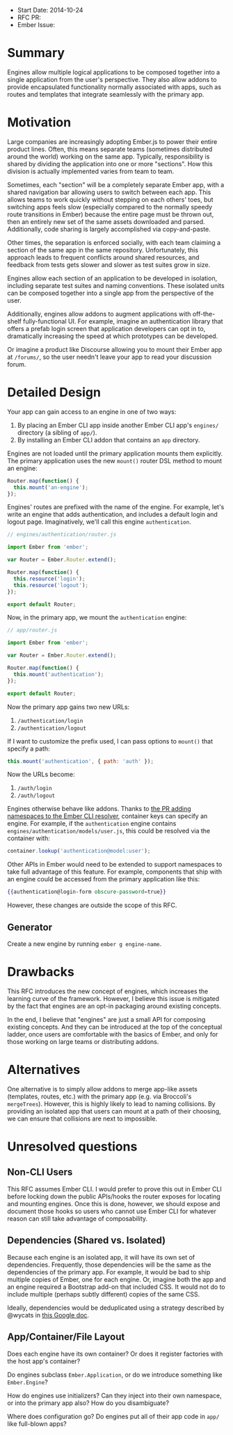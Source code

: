 - Start Date: 2014-10-24
- RFC PR:
- Ember Issue:

# Summary

Engines allow multiple logical applications to be composed together into
a single application from the user's perspective. They also allow addons
to provide encapsulated functionality normally associated with apps,
such as routes and templates that integrate seamlessly with the primary
app.

# Motivation

Large companies are increasingly adopting Ember.js to power their entire
product lines. Often, this means separate teams (sometimes distributed
around the world) working on the same app. Typically, responsibility is
shared by dividing the application into one or more "sections". How this
division is actually implemented varies from team to team.

Sometimes, each "section" will be a completely separate Ember app, with
a shared navigation bar allowing users to switch between each app. This
allows teams to work quickly without stepping on each others' toes, but
switching apps feels slow (especially compared to the normally speedy
route transitions in Ember) because the entire page must be thrown out,
then an entirely new set of the same assets downloaded and parsed.
Additionally, code sharing is largely accomplished via copy-and-paste.

Other times, the separation is enforced socially, with each team
claiming a section of the same app in the same repository.
Unfortunately, this approach leads to frequent conflicts around shared
resources, and feedback from tests gets slower and slower as test suites
grow in size.

Engines allow each section of an application to be developed in
isolation, including separate test suites and naming conventions. These
isolated units can be composed together into a single app from the
perspective of the user.

Additionally, engines allow addons to augment applications with
off-the-shelf fully-functional UI. For example, imagine an
authentication library that offers a prefab login screen that
application developers can opt in to, dramatically increasing the speed
at which prototypes can be developed.

Or imagine a product like Discourse allowing you to mount their Ember
app at `/forums/`, so the user needn't leave your app to read your
discussion forum.

# Detailed Design

Your app can gain access to an engine in one of two ways:

1. By placing an Ember CLI app inside another Ember CLI app's `engines/`
   directory (a sibling of `app/`).
2. By installing an Ember CLI addon that contains an `app` directory.

Engines are not loaded until the primary application mounts them
explicitly. The primary application uses the new `mount()` router DSL
method to mount an engine:

```js
Router.map(function() {
  this.mount('an-engine');
});
```

Engines' routes are prefixed with the name of the engine. For example,
let's write an engine that adds authentication, and includes a default
login and logout page. Imaginatively, we'll call this engine
`authentication`.

```js
// engines/authentication/router.js

import Ember from 'ember';

var Router = Ember.Router.extend();

Router.map(function() {
  this.resource('login');
  this.resource('logout');
});

export default Router;
```

Now, in the primary app, we mount the `authentication` engine:

```js
// app/router.js

import Ember from 'ember';

var Router = Ember.Router.extend();

Router.map(function() {
  this.mount('authentication');
});

export default Router;
```

Now the primary app gains two new URLs:

1. `/authentication/login`
2. `/authentication/logout`

If I want to customize the prefix used, I can pass options to `mount()`
that specify a path:

```js
this.mount('authentication', { path: 'auth' });
```

Now the URLs become:

1. `/auth/login`
2. `/auth/logout`

Engines otherwise behave like addons. Thanks to [the PR adding
namespaces to the Ember CLI resolver][namespaces], container keys can
specify an engine. For example, if the `authentication` engine contains
`engines/authentication/models/user.js`, this could be resolved via the
container with:

```js
container.lookup('authentication@model:user');
```

[namespaces]: https://github.com/stefanpenner/ember-resolver/pull/70

Other APIs in Ember would need to be extended to support namespaces to
take full advantage of this feature. For example, components that ship
with an engine could be accessed from the primary application like this:

```handlebars
{{authentication@login-form obscure-password=true}}
```

However, these changes are outside the scope of this RFC.

## Generator

Create a new engine by running `ember g engine-name`.

# Drawbacks

This RFC introduces the new concept of engines, which increases the
learning curve of the framework. However, I believe this issue is
mitigated by the fact that engines are an opt-in packaging around
existing concepts.

In the end, I believe that "engines" are just a small API for composing
existing concepts. And they can be introduced at the top of the
conceptual ladder, once users are comfortable with the basics of Ember,
and only for those working on large teams or distributing addons.

# Alternatives

One alternative is to simply allow addons to merge app-like assets
(templates, routes, etc.) with the primary app (e.g. via Broccoli's
`mergeTrees`). However, this is highly likely to lead to naming
collisions. By providing an isolated app that users can mount at a path
of their choosing, we can ensure that collisions are next to impossible.

# Unresolved questions

## Non-CLI Users

This RFC assumes Ember CLI. I would prefer to prove this out in Ember
CLI before locking down the public APIs/hooks the router exposes for
locating and mounting engines. Once this is done, however, we should
expose and document those hooks so users who cannot use Ember CLI for
whatever reason can still take advantage of composability.

## Dependencies (Shared vs. Isolated)

Because each engine is an isolated app, it will have its own set of
dependencies. Frequently, those dependencies will be the same as the
dependencies of the primary app. For example, it would be bad to ship
multiple copies of Ember, one for each engine. Or, imagine both the app
and an engine required a Bootstrap add-on that included CSS. It would
not do to include multiple (perhaps subtly different) copies of the same
CSS.

Ideally, dependencies would be deduplicated using a strategy described
by @wycats in [this Google doc](https://docs.google.com/a/tomdale.net/document/d/12CsR-zli5oP2TDWOef_-D28zjmbVD83hU4q9_VTk-9s/edit).

## App/Container/File Layout

Does each engine have its own container? Or does it register factories
with the host app's container?

Do engines subclass `Ember.Application`, or do we introduce something
like `Ember.Engine`?

How do engines use initializers? Can they inject into their own
namespace, or into the primary app also? How do you disambiguate?

Where does configuration go? Do engines put all of their app code in
`app/` like full-blown apps?
